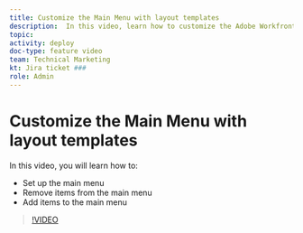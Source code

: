 ```yaml
---
title: Customize the Main Menu with layout templates
description:  In this video, learn how to customize the Adobe Workfront Main Menu with a layout template.
topic:
activity: deploy
doc-type: feature video
team: Technical Marketing
kt: Jira ticket ###
role: Admin
---
```

# Customize the Main Menu with layout templates

In this video, you will learn how to:

* Set up the main menu
* Remove items from the main menu
* Add items to the main menu


>[!VIDEO](https://video.tv.adobe.com/v/335073/?quality=12)
